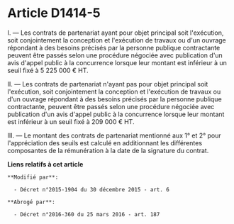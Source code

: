 # Article D1414-5

I. ― Les contrats de partenariat ayant pour objet principal soit l'exécution, soit conjointement la conception et l'exécution
de travaux ou d'un ouvrage répondant à des besoins précisés par la personne publique contractante peuvent être passés selon
une procédure négociée avec publication d'un avis d'appel public à la concurrence lorsque leur montant est inférieur à un
seuil fixé à  5 225 000 € HT. 

II. ― Les contrats de partenariat n'ayant pas pour objet principal soit l'exécution, soit conjointement la conception et
l'exécution de travaux ou d'un ouvrage répondant à des besoins précisés par la personne publique contractante, peuvent être
passés selon une procédure négociée avec publication d'un avis d'appel public à la concurrence lorsque leur montant est
inférieur à un seuil fixé à 209 000 € HT. 

III. ― Le montant des contrats de partenariat mentionné aux 1° et 2° pour l'appréciation des seuils est calculé en
additionnant les différentes composantes de la rémunération à la date de la signature du contrat.

**Liens relatifs à cet article**

	**Modifié par**:

	  - Décret n°2015-1904 du 30 décembre 2015 - art. 6

	**Abrogé par**:

	  - Décret n°2016-360 du 25 mars 2016 - art. 187
